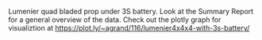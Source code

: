 Lumenier quad bladed prop under 3S battery. Look at the Summary Report for a general overview of the data. 
Check out the plotly graph for visualiztion at https://plot.ly/~agrand/116/lumenier4x4x4-with-3s-battery/
